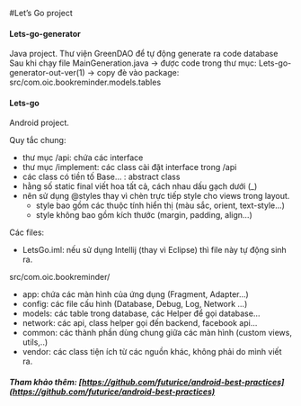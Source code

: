 #Let’s Go project

#### Lets-go-generator

Java project.
Thư viện GreenDAO để tự động generate ra code database
Sau khi chạy file MainGeneration.java 
   -> được code trong thư mục: Lets-go-generator-out-ver(1) 
   -> copy đè vào package: src/com.oic.bookreminder.models.tables



#### Lets-go

Android project.

Quy tắc chung:
  + thư mục /api: chứa các interface
  + thư mục /implement: các class cài đặt interface trong /api
  + các class có tiền tố Base… : abstract class
  + hằng số static final viết hoa tất cả, cách nhau dấu gạch dưới (_)
  + nên sử dụng @styles thay vì chèn trực tiếp style cho views trong layout.
     - style bao gồm các thuộc tính hiển thị (màu sắc, orient, text-style…)
     - style không bao gồm kích thước (margin, padding, align…)

Các files:
  + LetsGo.iml: nếu sử dụng Intellij (thay vì Eclipse) thì file này tự động sinh ra.

src/com.oic.bookreminder/
  + app: chứa các màn hình của ứng dụng (Fragment, Adapter…)
  + config: các file cấu hình (Database, Debug, Log, Network …)
  + models: các table trong database, các Helper để gọi database…
  + network: các api, class helper gọi đến backend, facebook api…
  + common: các thành phần dùng chung giữa các màn hình (custom views, utils,..)
  + vendor: các class tiện ích từ các nguồn khác, không phải do mình viết ra.


##### Tham khảo thêm: [https://github.com/futurice/android-best-practices](https://github.com/futurice/android-best-practices)